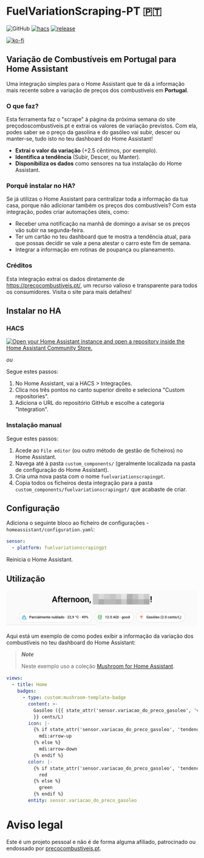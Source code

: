 # FuelVariationScraping-PT 🇵🇹

![GitHub](https://img.shields.io/github/license/carolinabrasio/fuelvariationscrapingpt?style=for-the-badge)
[![hacs][hacs-badge]][hacs-url]
[![release][release-badge]][release-url]

[![ko-fi](https://ko-fi.com/img/githubbutton_sm.svg)](https://ko-fi.com/I2I41KY28L)

## Variação de Combustíveis em Portugal para Home Assistant

Uma integração simples para o Home Assistant que te dá a informação mais recente sobre a variação de preços dos combustíveis em **Portugal**.

### O que faz?

Esta ferramenta faz o "scrape" à página da próxima semana do site preçodoscombustíveis.pt e extrai os valores de variação previstos.
Com ela, podes saber se o preço da gasolina e do gasóleo vai subir, descer ou manter-se, tudo isto no teu dashboard do Home Assistant!

- **Extrai o valor da variação** (+2.5 cêntimos, por exemplo).
- **Identifica a tendência** (Subir, Descer, ou Manter).
- **Disponibiliza os dados** como sensores na tua instalação do Home Assistant.

### Porquê instalar no HA?

Se já utilizas o Home Assistant para centralizar toda a informação da tua casa, porque não adicionar também os preços dos combustíveis?
Com esta integração, podes criar automações úteis, como:

- Receber uma notificação na manhã de domingo a avisar se os preços vão subir na segunda-feira.
- Ter um cartão no teu dashboard que te mostra a tendência atual, para que possas decidir se vale a pena atestar o carro este fim de semana.
- Integrar a informação em rotinas de poupança ou planeamento.

### Créditos

Esta integração extrai os dados diretamente de https://precocombustiveis.pt/, um recurso valioso e transparente para todos os consumidores.
Visita o site para mais detalhes!

## Instalar no HA

### HACS

[![Open your Home Assistant instance and open a repository inside the Home Assistant Community Store.](https://my.home-assistant.io/badges/hacs_repository.svg)](https://my.home-assistant.io/redirect/hacs_repository/?owner=carolinabrasio&repository=fuelvariationscrapingpt&category=integration)

_ou_

Segue estes passos:

1. No Home Assistant, vai a HACS > Integrações.
2. Clica nos três pontos no canto superior direito e seleciona "Custom repositories".
3. Adiciona o URL do repositório GitHub e escolhe a categoria "Integration".

### Instalação manual

Segue estes passos:

1.  Acede ao `File editor` (ou outro método de gestão de ficheiros) no Home Assistant.
2.  Navega até à pasta `custom_components/` (geralmente localizada na pasta de configuração do Home Assistant).
3.  Cria uma nova pasta com o nome `fuelvariationscrapingpt`.
4.  Copia todos os ficheiros desta integração para a pasta `custom_components/fuelvariationscrapingpt/` que acabaste de criar.

## Configuração 

Adiciona o seguinte bloco ao ficheiro de configurações - `homeassistant/configuration.yaml`:
```yaml
sensor:
  - platform: fuelvariationscrapingpt
```

Reinicia o Home Assistant.

## Utilização

![Home Assistant Dashboard Example](./assets/fuelvariationscraping-pt-dashboard-example.png)

Aqui está um exemplo de como podes exibir a informação da variação dos combustíveis no teu dashboard do Home Assistant:

> ***Note***
> 
> Neste exemplo uso a coleção [Mushroom for Home Assistant](https://github.com/piitaya/lovelace-mushroom/tree/main).

```yaml
views:
  - title: Home
    badges:
      - type: custom:mushroom-template-badge
        content: >-
          Gasóleo ({{ state_attr('sensor.variacao_do_preco_gasoleo', 'variacao_cent_litro')
          }} cents/L)
        icon: |-
          {% if state_attr('sensor.variacao_do_preco_gasoleo', 'tendencia') =='sobe' %}
            mdi:arrow-up
          {% else %}
            mdi:arrow-down
          {% endif %}
        color: |-
          {% if state_attr('sensor.variacao_do_preco_gasoleo', 'tendencia') =='sobe' %}
            red
          {% else %}
            green
          {% endif %}
        entity: sensor.variacao_do_preco_gasoleo
```

# Aviso legal
Este é um projeto pessoal e não é de forma alguma afiliado, patrocinado ou endossado por [precocombustiveis.pt](https://precocombustiveis.pt/).

<!-- Badges -->

[hacs-url]: https://github.com/hacs/integration
[hacs-badge]: https://img.shields.io/badge/hacs-custom-orange.svg?style=flat-square
[release-badge]: https://img.shields.io/github/v/release/carolinabrasio/fuelvariationscrapingpt?style=flat-square


<!-- References -->

[release-url]: https://github.com/piitaya/lovelace-mushroom/releases
